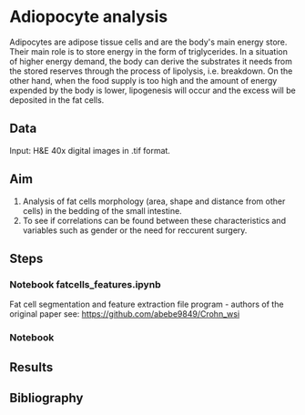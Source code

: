 # Adiopocyte analysis

Adipocytes are adipose tissue cells and are the body's main energy store. Their main role is to store energy in the form of triglycerides. In a situation of higher energy demand, the body can derive the substrates it needs from the stored reserves through the process of lipolysis, i.e. breakdown. On the other hand, when the food supply is too high and the amount of energy expended by the body is lower, lipogenesis will occur and the excess will be deposited in the fat cells.  

## Data 
Input: H&E 40x digital images in .tif format.

## Aim 

1. Analysis of fat cells morphology (area, shape and distance from other cells) in the bedding of the small intestine. 
2. To see if correlations can be found between these characteristics and variables such as gender or the need for reccurent surgery.

## Steps

### Notebook fatcells_features.ipynb
Fat cell segmentation and feature extraction file program - authors of the original paper see: https://github.com/abebe9849/Crohn_wsi

### Notebook 


## Results


## Bibliography

